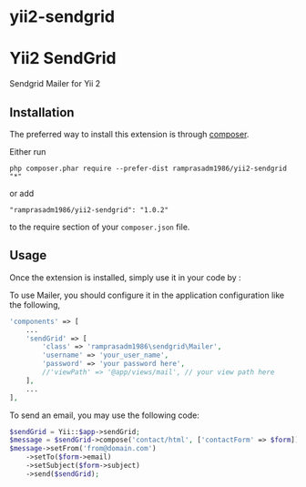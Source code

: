 # yii2-sendgrid


Yii2 SendGrid
==============
Sendgrid Mailer for Yii 2

Installation
------------

The preferred way to install this extension is through [composer](http://getcomposer.org/download/).

Either run

```
php composer.phar require --prefer-dist ramprasadm1986/yii2-sendgrid "*"
```

or add

```
"ramprasadm1986/yii2-sendgrid": "1.0.2"
```

to the require section of your `composer.json` file.


Usage
-----

Once the extension is installed, simply use it in your code by  :

To use Mailer, you should configure it in the application configuration like the following,

```php
'components' => [
	...
	'sendGrid' => [
		'class' => 'ramprasadm1986\sendgrid\Mailer',
		'username' => 'your_user_name',
		'password' => 'your password here',
		//'viewPath' => '@app/views/mail', // your view path here
	],
	...
],
```

To send an email, you may use the following code:

```php
$sendGrid = Yii::$app->sendGrid;
$message = $sendGrid->compose('contact/html', ['contactForm' => $form]);
$message->setFrom('from@domain.com')
	->setTo($form->email)
	->setSubject($form->subject)
	->send($sendGrid);
```